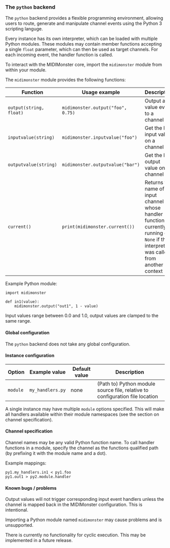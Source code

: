 ### The `python` backend

The `python` backend provides a flexible programming environment, allowing users
to route, generate and manipulate channel events using the Python 3 scripting languge.

Every instance has its own interpreter, which can be loaded with multiple Python modules.
These modules may contain member functions accepting a single `float` parameter, which can
then be used as target channels. For each incoming event, the handler function is called.

To interact with the MIDIMonster core, import the `midimonster` module from within your module.

The `midimonster` module provides the following functions:

| Function			| Usage example				| Description					|
|-------------------------------|---------------------------------------|-----------------------------------------------|
| `output(string, float)`	| `midimonster.output("foo", 0.75)`	| Output a value event to a channel		|
| `inputvalue(string)`		| `midimonster.inputvalue("foo")`	| Get the last input value on a channel		|
| `outputvalue(string)`		| `midimonster.outputvalue("bar")`	| Get the last output value on a channel 	|
| `current()`			| `print(midimonster.current())`	| Returns the name of the input channel whose handler function is currently running or `None` if the interpreter was called from another context |

Example Python module:
```
import midimonster

def in1(value):
	midimonster.output("out1", 1 - value)
```

Input values range between 0.0 and 1.0, output values are clamped to the same range.

#### Global configuration

The `python` backend does not take any global configuration.

#### Instance configuration

| Option	| Example value		| Default value 	| Description					|
|---------------|-----------------------|-----------------------|-----------------------------------------------|
| `module`	| `my_handlers.py`	| none			| (Path to) Python module source file, relative to configuration file location |

A single instance may have multiple `module` options specified. This will make all handlers available within their
module namespaces (see the section on channel specification).

#### Channel specification

Channel names may be any valid Python function name. To call handler functions in a module,
specify the channel as the functions qualified path (by prefixing it with the module name and a dot).

Example mappings:
```
py1.my_handlers.in1 < py1.foo
py1.out1 > py2.module.handler 
```

#### Known bugs / problems

Output values will not trigger corresponding input event handlers unless the channel is mapped
back in the MIDIMonster configuration. This is intentional.

Importing a Python module named `midimonster` may cause problems and is unsupported.

There is currently no functionality for cyclic execution. This may be implemented in a future
release.

